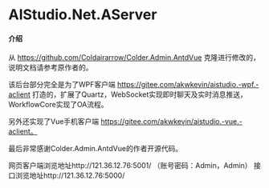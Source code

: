 # AIStudio.Net.AServer

#### 介绍
从
https://github.com/Coldairarrow/Colder.Admin.AntdVue
克隆进行修改的，说明文档请参考原作者的。

该后台部分完全是为了WPF客户端 
https://gitee.com/akwkevin/aistudio.-wpf.-aclient
打造的，扩展了Quartz，WebSocket实现即时聊天及实时消息推送，WorkflowCore实现了OA流程。

另外还实现了Vue手机客户端 https://gitee.com/akwkevin/aistudio.-vue.-aclient。

最后非常感谢Colder.Admin.AntdVue的作者开源代码。

网页客户端浏览地址http://121.36.12.76:5001/ （账号密码：Admin，Admin） 接口浏览地址http://121.36.12.76:5000/
